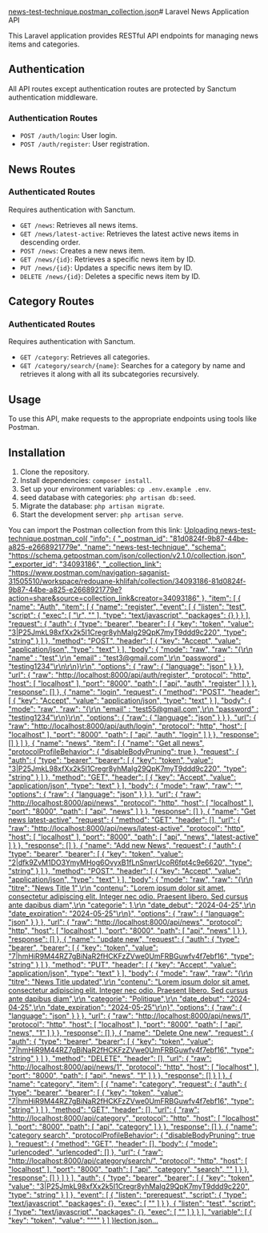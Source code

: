 [news-test-technique.postman_collection.json](https://github.com/RedouaneKhlifah/Laravel-little-news-application/files/15068846/news-test-technique.postman_collection.json)# Laravel News Application API

This Laravel application provides RESTful API endpoints for managing news items and categories.

## Authentication

All API routes except authentication routes are protected by Sanctum authentication middleware.

### Authentication Routes

- `POST /auth/login`: User login.
- `POST /auth/register`: User registration.

## News Routes
### Authenticated Routes

Requires authentication with Sanctum.

- `GET /news`: Retrieves all news items.
- `GET /news/latest-active`: Retrieves the latest active news items in descending order.
- `POST /news`: Creates a new news item.
- `GET /news/{id}`: Retrieves a specific news item by ID.
- `PUT /news/{id}`: Updates a specific news item by ID.
- `DELETE /news/{id}`: Deletes a specific news item by ID.

## Category Routes

### Authenticated Routes

Requires authentication with Sanctum.

- `GET /category`: Retrieves all categories.
- `GET /category/search/{name}`: Searches for a category by name and retrieves it along with all its subcategories recursively.

## Usage

To use this API, make requests to the appropriate endpoints using tools like Postman.

## Installation

1. Clone the repository.
2. Install dependencies: `composer install`.
3. Set up your environment variables: `cp .env.example .env`.
4. seed database with categories: `php artisan db:seed`.
5. Migrate the database: `php artisan migrate`.
6. Start the development server: `php artisan serve`.

You can import the Postman collection from this link: 
[Uploading news-test-technique.postman_col{
	"info": {
		"_postman_id": "81d0824f-9b87-44be-a825-e2668921779e",
		"name": "news-test-technique",
		"schema": "https://schema.getpostman.com/json/collection/v2.1.0/collection.json",
		"_exporter_id": "34093186",
		"_collection_link": "https://www.postman.com/navigation-saganist-31505510/workspace/redouane-khlifah/collection/34093186-81d0824f-9b87-44be-a825-e2668921779e?action=share&source=collection_link&creator=34093186"
	},
	"item": [
		{
			"name": "Auth",
			"item": [
				{
					"name": "register",
					"event": [
						{
							"listen": "test",
							"script": {
								"exec": [
									"\r",
									""
								],
								"type": "text/javascript",
								"packages": {}
							}
						}
					],
					"request": {
						"auth": {
							"type": "bearer",
							"bearer": [
								{
									"key": "token",
									"value": "3|P25JmkL98xfXx2k5I1Cregr8yhMaIg29QpK7myT9ddd9c220",
									"type": "string"
								}
							]
						},
						"method": "POST",
						"header": [
							{
								"key": "Accept",
								"value": "application/json",
								"type": "text"
							}
						],
						"body": {
							"mode": "raw",
							"raw": "{\r\n    \"name\" : \"test\",\r\n    \"email\" : \"test3@gmail.com\",\r\n    \"password\" : \"testing1234\"\r\n\r\n}\r\n",
							"options": {
								"raw": {
									"language": "json"
								}
							}
						},
						"url": {
							"raw": "http://localhost:8000/api/auth/register",
							"protocol": "http",
							"host": [
								"localhost"
							],
							"port": "8000",
							"path": [
								"api",
								"auth",
								"register"
							]
						}
					},
					"response": []
				},
				{
					"name": "login",
					"request": {
						"method": "POST",
						"header": [
							{
								"key": "Accept",
								"value": "application/json",
								"type": "text"
							}
						],
						"body": {
							"mode": "raw",
							"raw": "{\r\n    \"email\" : \"test55@gmail.com\",\r\n    \"password\" : \"testing1234\"\r\n}\r\n",
							"options": {
								"raw": {
									"language": "json"
								}
							}
						},
						"url": {
							"raw": "http://localhost:8000/api/auth/login",
							"protocol": "http",
							"host": [
								"localhost"
							],
							"port": "8000",
							"path": [
								"api",
								"auth",
								"login"
							]
						}
					},
					"response": []
				}
			]
		},
		{
			"name": "news",
			"item": [
				{
					"name": "Get all news",
					"protocolProfileBehavior": {
						"disableBodyPruning": true
					},
					"request": {
						"auth": {
							"type": "bearer",
							"bearer": [
								{
									"key": "token",
									"value": "3|P25JmkL98xfXx2k5I1Cregr8yhMaIg29QpK7myT9ddd9c220",
									"type": "string"
								}
							]
						},
						"method": "GET",
						"header": [
							{
								"key": "Accept",
								"value": "application/json",
								"type": "text"
							}
						],
						"body": {
							"mode": "raw",
							"raw": "",
							"options": {
								"raw": {
									"language": "json"
								}
							}
						},
						"url": {
							"raw": "http://localhost:8000/api/news",
							"protocol": "http",
							"host": [
								"localhost"
							],
							"port": "8000",
							"path": [
								"api",
								"news"
							]
						}
					},
					"response": []
				},
				{
					"name": "Get news latest-active",
					"request": {
						"method": "GET",
						"header": [],
						"url": {
							"raw": "http://localhost:8000/api/news/latest-active",
							"protocol": "http",
							"host": [
								"localhost"
							],
							"port": "8000",
							"path": [
								"api",
								"news",
								"latest-active"
							]
						}
					},
					"response": []
				},
				{
					"name": "Add new News",
					"request": {
						"auth": {
							"type": "bearer",
							"bearer": [
								{
									"key": "token",
									"value": "2|dfk9ZvM1DO3YmyMHog6OvyxB1fLnSnwrUcoR6fpt4c9e6620",
									"type": "string"
								}
							]
						},
						"method": "POST",
						"header": [
							{
								"key": "Accept",
								"value": "application/json",
								"type": "text"
							}
						],
						"body": {
							"mode": "raw",
							"raw": "{\r\n    \"titre\": \"News Title 1\",\r\n    \"contenu\": \"Lorem ipsum dolor sit amet, consectetur adipiscing elit. Integer nec odio. Praesent libero. Sed cursus ante dapibus diam\",\r\n    \"categorie\": 1,\r\n    \"date_debut\": \"2024-04-25\",\r\n    \"date_expiration\": \"2024-05-25\"\r\n}",
							"options": {
								"raw": {
									"language": "json"
								}
							}
						},
						"url": {
							"raw": "http://localhost:8000/api/news",
							"protocol": "http",
							"host": [
								"localhost"
							],
							"port": "8000",
							"path": [
								"api",
								"news"
							]
						}
					},
					"response": []
				},
				{
					"name": "update new",
					"request": {
						"auth": {
							"type": "bearer",
							"bearer": [
								{
									"key": "token",
									"value": "7|hmHiR9M44RZ7gBiNaR2fHCKFzZVwe0UmFRBGuwfv4f7ebf16",
									"type": "string"
								}
							]
						},
						"method": "PUT",
						"header": [
							{
								"key": "Accept",
								"value": "application/json",
								"type": "text"
							}
						],
						"body": {
							"mode": "raw",
							"raw": "{\r\n    \"titre\": \"News Title updated\",\r\n    \"contenu\": \"Lorem ipsum dolor sit amet, consectetur adipiscing elit. Integer nec odio. Praesent libero. Sed cursus ante dapibus diam\",\r\n    \"categorie\": \"Politique\",\r\n    \"date_debut\": \"2024-04-25\",\r\n    \"date_expiration\": \"2024-05-25\"\r\n}",
							"options": {
								"raw": {
									"language": "json"
								}
							}
						},
						"url": {
							"raw": "http://localhost:8000/api/news/1",
							"protocol": "http",
							"host": [
								"localhost"
							],
							"port": "8000",
							"path": [
								"api",
								"news",
								"1"
							]
						}
					},
					"response": []
				},
				{
					"name": "Delete One new",
					"request": {
						"auth": {
							"type": "bearer",
							"bearer": [
								{
									"key": "token",
									"value": "7|hmHiR9M44RZ7gBiNaR2fHCKFzZVwe0UmFRBGuwfv4f7ebf16",
									"type": "string"
								}
							]
						},
						"method": "DELETE",
						"header": [],
						"url": {
							"raw": "http://localhost:8000/api/news/1",
							"protocol": "http",
							"host": [
								"localhost"
							],
							"port": "8000",
							"path": [
								"api",
								"news",
								"1"
							]
						}
					},
					"response": []
				}
			]
		},
		{
			"name": "category",
			"item": [
				{
					"name": "category",
					"request": {
						"auth": {
							"type": "bearer",
							"bearer": [
								{
									"key": "token",
									"value": "7|hmHiR9M44RZ7gBiNaR2fHCKFzZVwe0UmFRBGuwfv4f7ebf16",
									"type": "string"
								}
							]
						},
						"method": "GET",
						"header": [],
						"url": {
							"raw": "http://localhost:8000/api/category",
							"protocol": "http",
							"host": [
								"localhost"
							],
							"port": "8000",
							"path": [
								"api",
								"category"
							]
						}
					},
					"response": []
				},
				{
					"name": "category search",
					"protocolProfileBehavior": {
						"disableBodyPruning": true
					},
					"request": {
						"method": "GET",
						"header": [],
						"body": {
							"mode": "urlencoded",
							"urlencoded": []
						},
						"url": {
							"raw": "http://localhost:8000/api/category/search/",
							"protocol": "http",
							"host": [
								"localhost"
							],
							"port": "8000",
							"path": [
								"api",
								"category",
								"search",
								""
							]
						}
					},
					"response": []
				}
			]
		}
	],
	"auth": {
		"type": "bearer",
		"bearer": [
			{
				"key": "token",
				"value": "3|P25JmkL98xfXx2k5I1Cregr8yhMaIg29QpK7myT9ddd9c220",
				"type": "string"
			}
		]
	},
	"event": [
		{
			"listen": "prerequest",
			"script": {
				"type": "text/javascript",
				"packages": {},
				"exec": [
					""
				]
			}
		},
		{
			"listen": "test",
			"script": {
				"type": "text/javascript",
				"packages": {},
				"exec": [
					""
				]
			}
		}
	],
	"variable": [
		{
			"key": "token",
			"value": "\"\""
		}
	]
}lection.json…]()



